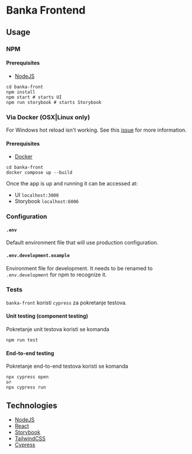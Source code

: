 # Banka Frontend

## Usage

### NPM

#### Prerequisites

- [NodeJS](https://nodejs.org/en/)

```shell
cd banka-front
npm install
npm start # starts UI
npm run storybook # starts Storybook
```

### Via Docker (OSX|Linux only)

For Windows hot reload isn't working. See this [issue](https://github.com/microsoft/WSL/issues/4739) for more
information.

#### Prerequisites

- [Docker](https://www.docker.com/)

```shell
cd banka-front
docker compose up --build
```

Once the app is up and running it can be accessed at:

- UI `localhost:3000`
- Storybook `localhost:6006`

### Configuration

#### `.env`

Default environment file that will use production configuration.

#### `.env.development.example`

Environment file for development. It needs to be renamed to `.env.development` for npm to recognize it.

### Tests

`banka-front` koristi `cypress` za pokretanje testova.

#### Unit testing (component testing)

Pokretanje unit testova koristi se komanda

```
npm run test
```

#### End-to-end testing

Pokretanje end-to-end testova koristi se komanda

```
npx cypress open
or
npx cypress run
```

## Technologies

- [NodeJS](https://nodejs.org/en/)
- [React](https://nodejs.org/en/)
- [Storybook](https://storybook.js.org/)
- [TailwindCSS](https://tailwindcss.com/)
- [Cypress](https://cypress.io/)
